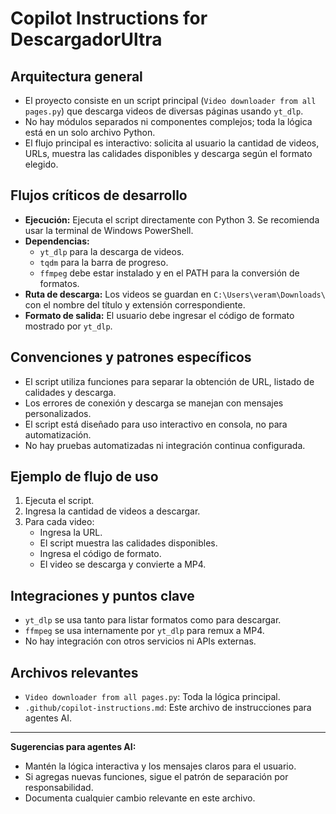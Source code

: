 # Copilot Instructions for DescargadorUltra

## Arquitectura general
- El proyecto consiste en un script principal (`Video downloader from all pages.py`) que descarga videos de diversas páginas usando `yt_dlp`.
- No hay módulos separados ni componentes complejos; toda la lógica está en un solo archivo Python.
- El flujo principal es interactivo: solicita al usuario la cantidad de videos, URLs, muestra las calidades disponibles y descarga según el formato elegido.

## Flujos críticos de desarrollo
- **Ejecución:** Ejecuta el script directamente con Python 3. Se recomienda usar la terminal de Windows PowerShell.
- **Dependencias:**
  - `yt_dlp` para la descarga de videos.
  - `tqdm` para la barra de progreso.
  - `ffmpeg` debe estar instalado y en el PATH para la conversión de formatos.
- **Ruta de descarga:** Los videos se guardan en `C:\Users\veram\Downloads\` con el nombre del título y extensión correspondiente.
- **Formato de salida:** El usuario debe ingresar el código de formato mostrado por `yt_dlp`.

## Convenciones y patrones específicos
- El script utiliza funciones para separar la obtención de URL, listado de calidades y descarga.
- Los errores de conexión y descarga se manejan con mensajes personalizados.
- El script está diseñado para uso interactivo en consola, no para automatización.
- No hay pruebas automatizadas ni integración continua configurada.

## Ejemplo de flujo de uso
1. Ejecuta el script.
2. Ingresa la cantidad de videos a descargar.
3. Para cada video:
   - Ingresa la URL.
   - El script muestra las calidades disponibles.
   - Ingresa el código de formato.
   - El video se descarga y convierte a MP4.

## Integraciones y puntos clave
- `yt_dlp` se usa tanto para listar formatos como para descargar.
- `ffmpeg` se usa internamente por `yt_dlp` para remux a MP4.
- No hay integración con otros servicios ni APIs externas.

## Archivos relevantes
- `Video downloader from all pages.py`: Toda la lógica principal.
- `.github/copilot-instructions.md`: Este archivo de instrucciones para agentes AI.

---

**Sugerencias para agentes AI:**
- Mantén la lógica interactiva y los mensajes claros para el usuario.
- Si agregas nuevas funciones, sigue el patrón de separación por responsabilidad.
- Documenta cualquier cambio relevante en este archivo.
